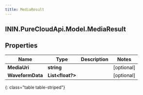 ```yaml
---
title: MediaResult
---
```

## ININ.PureCloudApi.Model.MediaResult

## Properties

|Name | Type | Description | Notes|
|------------ | ------------- | ------------- | -------------|
| **MediaUri** | **string** |  | [optional] |
| **WaveformData** | **List&lt;float?&gt;** |  | [optional] |
{: class="table table-striped"}



